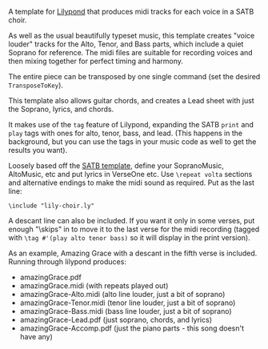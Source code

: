 A template for [Lilypond](http://lilypond.org/) that produces midi tracks for each voice in a SATB choir.

As well as the usual beautifully typeset music, this template creates "voice louder" tracks for the Alto, Tenor, and Bass parts, which include a quiet Soprano for reference.  The midi files are suitable for recording voices and then mixing together for perfect timing and harmony.

The entire piece can be transposed by one single command (set the desired `TransposeToKey`).

This template also allows guitar chords, and creates a Lead sheet with just the Soprano, lyrics, and chords.

It makes use of the `tag` feature of Lilypond, expanding the SATB `print` and `play` tags with ones for alto, tenor, bass, and lead.  (This happens in the background, but you can use the tags in your music code as well to get the results you want).  

Loosely based off the [SATB template](https://lilypond.org/doc/v2.22/Documentation/learning/satb-template), define your SopranoMusic, AltoMusic, etc and put lyrics in VerseOne etc.  Use `\repeat volta` sections and alternative endings to make the midi sound as required.  Put as the last line:
```
\include "lily-choir.ly"
```

A descant line can also be included.  If you want it only in some verses, put enough "\skips" in to move it to the last verse for the midi recording (tagged with `\tag #'(play alto tenor bass)` so it will display in the print version).

As an example, Amazing Grace with a descant in the fifth verse is included.  Running through lilypond produces:
- amazingGrace.pdf
- amazingGrace.midi (with repeats played out)
- amazingGrace-Alto.midi (alto line louder, just a bit of soprano)
- amazingGrace-Tenor.midi (tenor line louder, just a bit of soprano)
- amazingGrace-Bass.midi (bass line louder, just a bit of soprano)
- amazingGrace-Lead.pdf (just soprano, chords, and lyrics)
- amazingGrace-Accomp.pdf (just the piano parts - this song doesn't have any)
